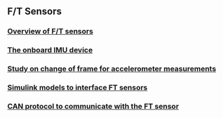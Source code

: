 ## F/T Sensors

### [Overview of F/T sensors](./ft_sensors.md)

### [The onboard IMU device](./ft_onboard_imu.md)

### [Study on change of frame for accelerometer measurements](./change_of_frame_accelerometer.md)

### [Simulink models to interface FT sensors](https://github.com/icub-tech-iit/ft-sensors-simulink)

### [CAN protocol to communicate with the FT sensor](https://github.com/robotology/icub-firmware/blob/master/emBODY/eBdocs/arch-arm/TSD-ICUBUNIT-canprotocol-sensorboards.docx)
